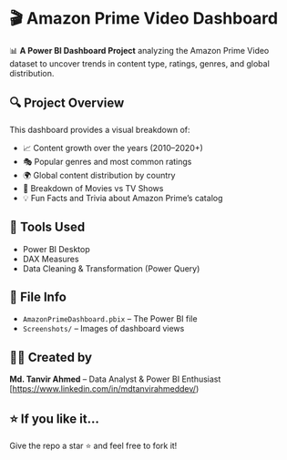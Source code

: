 # 🎬 Amazon Prime Video Dashboard
📊 **A Power BI Dashboard Project** analyzing the Amazon Prime Video dataset to uncover trends in content type, ratings, genres, and global distribution.


## 🔍 Project Overview

This dashboard provides a visual breakdown of:
- 📈 Content growth over the years (2010–2020+)
- 🎭 Popular genres and most common ratings
- 🌍 Global content distribution by country
- 🍿 Breakdown of Movies vs TV Shows
- 💡 Fun Facts and Trivia about Amazon Prime’s catalog


## 🧰 Tools Used

- Power BI Desktop
- DAX Measures
- Data Cleaning & Transformation (Power Query)



## 📁 File Info
- `AmazonPrimeDashboard.pbix` – The Power BI file
- `Screenshots/` – Images of dashboard views


## 🙋‍♀️ Created by

**Md. Tanvir Ahmed** – Data Analyst & Power BI Enthusiast  
[https://www.linkedin.com/in/mdtanvirahmeddev/)


## ⭐ If you like it…
Give the repo a star ⭐ and feel free to fork it!
